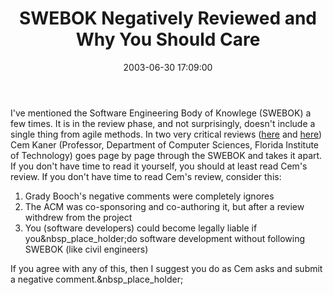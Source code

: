 ﻿---
layout: post
title: "SWEBOK Negatively Reviewed and Why You Should Care"
comments: false
date: 2003-06-30 17:09:00
categories:
 - Technology
subtext-id: ae74389c-46de-46ba-8b6b-9c3b92e7093e
alias: /blog/SWEBOK-Negatively-Reviewed-and-Why-You-Should-Care.aspx
---


I've mentioned the Software Engineering Body of Knowlege (SWEBOK) a few times. It is in the review phase, and not surprisingly, doesn't include a single thing from agile methods. In two very critical reviews ([here](http://blackbox.cs.fit.edu/blog/kaner/archives/000056.html) and [here](http://blackbox.cs.fit.edu/blog/kaner/)) Cem Kaner (Professor, Department of Computer Sciences, Florida Institute of Technology) goes page by page through the SWEBOK and takes it apart. If you don't have time to read it yourself, you should at least read Cem's review. If you don't have time to read Cem's review, consider this:

  1. Grady Booch's negative comments were completely ignores 
  2. The ACM was co-sponsoring and co-authoring it, but after a review withdrew from the project 
  3. You (software developers) could become legally liable if you&nbsp_place_holder;do software development without following SWEBOK (like civil engineers)

If you agree with any of this, then I suggest you do as Cem asks and submit a negative comment.&nbsp_place_holder;
